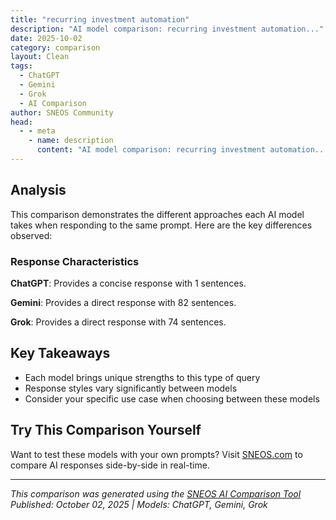 ```yaml
---
title: "recurring investment automation"
description: "AI model comparison: recurring investment automation..."
date: 2025-10-02
category: comparison
layout: Clean
tags:
  - ChatGPT
  - Gemini
  - Grok
  - AI Comparison
author: SNEOS Community
head:
  - - meta
    - name: description
      content: "AI model comparison: recurring investment automation..."
---
```


<ChatComparison
  title="recurring investment automation"
  prompt="recurring investment automation"
  :responses='{
    "ChatGPT": "Recurring investment automation is a strategy that allows investors to automatically invest a set amount of money at regular intervals, such as weekly, monthly, or quarterly, without the need for manual intervention each time. This approach is often used for investing in stocks, mutual funds, ETFs, or even cryptocurrencies. Here’s how to set it up and the benefits of doing so:\n\n### How to Set Up Recurring Investment Automation\n\n1. **Choose Your Investment Account**\n   - Open an investment account through a brokerage that offers the ability to set up automatic investments. Many online brokers and investment platforms provide this feature.\n\n2. **Determine Investment Strategy**\n   - Decide on the type of assets you want to invest in (e.g., stocks, ETFs, mutual funds).\n   - Define your investment goals, risk tolerance, and time horizon.\n\n3. **Select Investment Amount and Frequency**\n   - Choose how much money you want to invest each time (e.g., $100 monthly).\n   - Decide on the frequency of your investments (e.g., weekly, bi-weekly, monthly).\n\n4. **Set Up Automatic Transfers**\n   - Most investment platforms allow you to link your bank account for easy transfers. Set up automatic transfers from your bank account to your investment account at the intervals you’ve chosen.\n\n5. **Create Automatic Investment Orders**\n   - Many platforms allow you to set up recurring buy orders for specific securities or funds.\n   - Specify the asset(s) you want to invest in and at what intervals, ensuring that the amounts align with your budget.\n\n6. **Monitor and Adjust**\n   - Periodically review your investment performance and make adjustments as necessary. You may want to increase or decrease your investment amounts or change the asset allocation over time.\n\n### Benefits of Recurring Investment Automation\n\n1. **Dollar-Cost Averaging**\n   - By investing a fixed amount regularly, you reduce the impact of market volatility and avoid trying to time the market. This strategy can lead to lower average costs over time.\n\n2. **Discipline and Consistency**\n   - Automating your investments fosters disciplined saving and investing behaviors. You are less likely to skip contributions during market downturns.\n\n3. **Convenience**\n   - Recurring investments save you time and mental energy since you don’t have to remember to make manual transactions.\n\n4. **Compounding Returns**\n   - Regular investments help you take advantage of compound growth, as your money has more opportunities to grow over time.\n\n5. **Aligned with Financial Goals**\n   - Automating your investments can help you stay on track with your financial planning, making it easier to save for long-term goals like retirement or a major purchase.\n\n### Considerations\n\n- **Fees and Minimums**\n  - Be aware of any fees associated with automated investments and whether you meet minimum investment requirements.\n\n- **Investment Selection**\n  - Ensure you have done your research on the investments you are choosing. Diversification is key.\n\n- **Market Conditions**\n  - Understanding how market conditions affect your investments can help you make informed decisions about adjustments and continue benefiting from automation.\n\n### Conclusion\n\nRecurring investment automation is a powerful tool for investors looking to grow their wealth over time with minimal hassle. By setting up automatic investments aligned with your financial goals, you can simplify the investing process while potentially enhancing your investment returns.",
    "Gemini": "Recurring investment automation refers to the process of setting up a system to automatically invest a predetermined amount of money at regular intervals, without requiring manual intervention each time. This is a powerful tool for building wealth over time and benefiting from dollar-cost averaging.\n\nHere\u0027s a breakdown of what\u0027s involved, benefits, and considerations:\n\n**How it Works:**\n\n1.  **Choose a Platform:**  Select a brokerage account, robo-advisor, or financial institution that offers automated investing features. Popular options include:\n    *   **Traditional Brokers:** Fidelity, Charles Schwab, Vanguard, TD Ameritrade (may be part of Schwab now), E*TRADE, etc.\n    *   **Robo-Advisors:** Betterment, Wealthfront, Personal Capital (Empower), M1 Finance. These typically manage your investments based on your risk tolerance and goals.\n    *   **Investment Apps:** Acorns, Stash. These often offer fractional shares and beginner-friendly interfaces.\n    *   **Direct Mutual Fund Companies:** Vanguard, Fidelity, etc.  If you only want to invest in their funds.\n\n2.  **Fund the Account:** Deposit money into your account via bank transfer, check, or other accepted methods.\n\n3.  **Set Up the Recurring Investment:**\n\n    *   **Amount:** Specify the dollar amount you want to invest each period (e.g., $50, $100, $500).\n    *   **Frequency:** Choose the interval at which you want the investment to occur (e.g., weekly, bi-weekly, monthly, quarterly).  Consider aligning this with your pay schedule for ease of budgeting.\n    *   **Investment Choice(s):** Select the specific investment(s) you want to purchase with each automatic transfer.  Common options include:\n        *   **Stocks:** Individual stocks or a diversified portfolio.\n        *   **ETFs (Exchange-Traded Funds):**  Funds that track an index, sector, or investment strategy.  Popular for broad market exposure.  (e.g., S\u0026P 500 ETF (SPY), Total Stock Market ETF (VTI))\n        *   **Mutual Funds:**  Actively or passively managed funds.\n        *   **Bonds:**  Fixed-income investments.\n        *   **Target-Date Funds:**  Automatically adjust asset allocation over time as you approach a specific retirement date. (Often used in retirement accounts.)\n        *   **Digital Assets/Cryptocurrencies:** Some platforms allow automated investment in cryptocurrencies.  (Requires understanding of risk.)\n\n4.  **Review and Activate:** Double-check all the settings and confirm that the automation is active.\n\n5.  **Monitor Performance (Periodically):**  While the process is automated, it\u0027s important to review your investments periodically (quarterly or annually) to ensure they are still aligned with your goals and risk tolerance.  Rebalance if necessary (some robo-advisors automatically rebalance).\n\n**Benefits of Recurring Investment Automation:**\n\n*   **Dollar-Cost Averaging:**  By investing regularly, you buy more shares when prices are low and fewer shares when prices are high. This helps to smooth out the volatility of the market.\n*   **Disciplined Investing:**  Removes the emotional aspect of investing.  You\u0027re less likely to try to time the market.\n*   **Time Savings:**  Eliminates the need to manually make investment decisions and transactions each period.\n*   **Habit Formation:**  Encourages consistent investing, making it a routine part of your financial life.  \u0022Pay yourself first.\u0022\n*   **Accessibility:**  Allows you to invest even with small amounts of money.  Many platforms offer fractional shares.\n*   **Automation Reduces Stress:**  Reduces the mental burden of constantly monitoring the market and making active decisions.\n*   **Long-Term Growth Potential:**  Consistent investing, combined with the power of compounding, can lead to significant wealth accumulation over time.\n\n**Considerations and Potential Downsides:**\n\n*   **Fees:** Be aware of any fees associated with the platform or the investments themselves (e.g., trading fees, expense ratios for ETFs and mutual funds, advisory fees for robo-advisors).  Choose low-cost options whenever possible.\n*   **Market Risk:**  Automated investing doesn\u0027t eliminate market risk.  Your investments can still lose value.\n*   **Tax Implications:**  Understand the tax implications of your investments (e.g., capital gains taxes on profits, dividend taxes).  Consider tax-advantaged accounts like 401(k)s and IRAs.\n*   **Inflation:**  Ensure your investment returns outpace inflation to maintain your purchasing power.\n*   **Lack of Control (with Robo-Advisors):**  While robo-advisors are convenient, you have less control over the specific investment decisions.  If you have strong preferences, a traditional brokerage account may be a better fit.\n*   **Opportunity Cost (Potentially):**  In a rapidly rising market, investing a lump sum *could* outperform dollar-cost averaging. However, lump-sum investing is riskier, and most people find it harder to execute emotionally.\n*   **Over-Automation:** Don\u0027t set it and completely forget it.  Periodically review your portfolio and asset allocation.  Life changes (marriage, children, job change) may require adjustments.\n\n**Key Questions to Ask Yourself Before Setting Up Recurring Investment Automation:**\n\n*   **What are my financial goals (retirement, down payment on a house, etc.)?**\n*   **What is my risk tolerance?**\n*   **How much can I afford to invest regularly?**\n*   **What types of investments am I comfortable with?**\n*   **What are the fees associated with the platform and investments?**\n*   **What are the tax implications?**\n*   **How much time am I willing to spend managing my investments?**\n\n**Example Scenarios:**\n\n*   **Young Professional (Retirement):** Sets up automatic contributions of $200 per month into a Roth IRA, invested in a low-cost S\u0026P 500 ETF (SPY).\n*   **Parent Saving for College:**  Sets up automatic contributions of $100 per month into a 529 plan, invested in a target-date fund tied to their child\u0027s expected college enrollment year.\n*   **Experienced Investor:**  Uses a brokerage account to automatically buy $50 worth of shares in three different stocks each week, following a long-term growth strategy.\n*   **Beginner Using Robo-Advisor:**  Deposits $50 per week, and the robo-advisor automatically invests the funds according to a pre-set portfolio based on their risk assessment.\n\nIn conclusion, recurring investment automation is a valuable tool for building wealth over time. By understanding the benefits, considerations, and your own financial goals, you can set up a system that works for you and helps you achieve your long-term financial objectives. Remember to do your research, choose a suitable platform, and monitor your investments regularly.\n",
    "Grok": "Recurring investment automation refers to the process of setting up regular, automatic contributions to investment accounts or portfolios without manual intervention. This strategy is often used to build wealth over time through consistent investing, leveraging the power of compounding and reducing the impact of market volatility through dollar-cost averaging. Here\u0027s a detailed breakdown of recurring investment automation, including its benefits, how to set it up, and tools to help:\n\n---\n\n### **What is Recurring Investment Automation?**\nIt involves scheduling automatic transfers or deposits into investment vehicles (like stocks, ETFs, mutual funds, or retirement accounts) on a regular basis, such as weekly, bi-weekly, or monthly. The goal is to invest consistently over time, regardless of market conditions, to achieve long-term financial growth.\n\nThis approach is commonly associated with:\n- **Dollar-Cost Averaging (DCA):** Investing a fixed amount regularly, which helps reduce the risk of investing a lump sum at a market peak.\n- **Discipline:** Automating investments ensures you stick to a plan without emotional decisions influenced by market fluctuations.\n\n---\n\n### **Benefits of Recurring Investment Automation**\n1. **Consistency:** Automating investments ensures you invest regularly, even if you forget or are tempted to spend the money elsewhere.\n2. **Reduced Emotional Bias:** Automation removes the temptation to time the market, which often leads to poor investment decisions.\n3. **Time-Saving:** Once set up, the process requires minimal oversight, freeing up time for other priorities.\n4. **Compounding Growth:** Regular investments allow returns to compound over time, potentially leading to significant wealth accumulation.\n5. **Lower Stress:** By spreading investments over time, you mitigate the risk of investing at the wrong moment in volatile markets.\n\n---\n\n### **How to Set Up Recurring Investment Automation**\n1. **Define Your Goals and Budget:**\n   - Determine your investment goals (e.g., retirement, home purchase, wealth building).\n   - Assess how much you can afford to invest regularly without impacting your daily expenses or emergency fund.\n\n2. **Choose the Right Investment Vehicle:**\n   - **Retirement Accounts:** 401(k), IRA, or similar plans often allow automatic contributions.\n   - **Brokerage Accounts:** Platforms like Robinhood, Fidelity, or Charles Schwab support recurring investments in stocks or ETFs.\n   - **Robo-Advisors:** Services like Wealthfront or Betterment automate investments based on your risk tolerance and goals.\n   - **Mutual Funds or ETFs:** Many funds allow automatic investment plans (AIPs) with a fixed amount each month.\n   - **Savings Apps:** Apps like Acorns or Stash round up purchases and invest spare change automatically.\n\n3. **Select a Frequency and Amount:**\n   - Decide how often you want to invest (weekly, bi-weekly, monthly).\n   - Set a fixed amount that aligns with your budget.\n\n4. **Link a Funding Source:**\n   - Connect your bank account to the investment platform for seamless automatic transfers.\n   - Ensure you have sufficient funds in the account to avoid overdraft fees.\n\n5. **Set Up the Automation:**\n   - Most platforms have an option for \u0022recurring investments\u0022 or \u0022automatic contributions.\u0022 Enable this feature and specify the amount, frequency, and investment choice.\n   - Some platforms allow you to auto-invest in specific stocks, ETFs, or a diversified portfolio.\n\n6. **Monitor and Adjust Periodically:**\n   - Review your investments quarterly or annually to ensure they align with your goals.\n   - Adjust the contribution amount if your income or financial situation changes.\n\n---\n\n### **Popular Tools and Platforms for Automation**\n1. **Brokerages with Recurring Investment Features:**\n   - **Fidelity:** Offers automatic investment plans for mutual funds and ETFs.\n   - **Charles Schwab:** Supports automatic investments in mutual funds.\n   - **Vanguard:** Allows recurring investments in their funds with low fees.\n   - **E*TRADE:** Features recurring investment options for stocks and ETFs.\n\n2. **Robo-Advisors:**\n   - **Wealthfront:** Automatically invests contributions based on your risk profile.\n   - **Betterment:** Offers automated portfolio management and recurring deposits.\n   - **M1 Finance:** Allows automated investing with customizable \u0022pies\u0022 (portfolios).\n\n3. **Micro-Investing Apps:**\n   - **Acorns:** Rounds up purchases to invest spare change and supports recurring deposits.\n   - **Stash:** Allows small, recurring investments in ETFs and stocks.\n\n4. **Employer-Sponsored Plans:**\n   - If you have a 401(k) or similar plan, contributions are often automatically deducted from your paycheck. You can adjust the contribution percentage through your employer\u2019s HR portal.\n\n5. **Direct Bank Investments:**\n   - Some banks offer automatic transfers to investment-linked savings accounts or funds.\n\n---\n\n### **Things to Consider**\n- **Fees:** Check for transaction fees, management fees, or account maintenance costs associated with the platform or investment vehicle.\n- **Investment Selection:** Ensure the automated investments align with your risk tolerance and financial goals.\n- **Liquidity Needs:** Avoid over-investing if you might need access to cash in the short term.\n- **Tax Implications:** Be aware of tax-advantaged accounts (like IRAs) versus taxable brokerage accounts and how contributions or withdrawals affect your taxes.\n- **Minimums:** Some platforms or funds require a minimum investment amount for recurring contributions.\n\n---\n\n### **Example Scenario**\n Imagine you earn $5,000 per month and decide to automate $500 monthly into an ETF via a robo-advisor like Betterment:\n- **Setup:** You link your bank account and set up a recurring transfer of $500 on the 5th of every month.\n- **Investment:** Betterment automatically allocates the $500 into a diversified portfolio of stocks and bonds based on your risk tolerance.\n- **Outcome (Hypothetical):** Assuming a 7% average annual return, after 10 years, your $60,000 total investment could grow to approximately $86,000 due to compounding.\n\n---\n\n### **Tips for Success**\n- **Start Small:** If you\u0027re new to investing, begin with a modest amount and increase contributions over time.\n- **Diversify:** Spread investments across different asset classes to reduce risk.\n- **Emergency Fund First:** Ensure you have 3-6 months of expenses saved before automating large investments.\n- **Stay Informed:** Keep track of market trends and your portfolio performance, even if investments are automated.\n- **Rebalance as Needed:** Adjust your portfolio or contribution amounts if your goals or risk tolerance change.\n\n---\n\nRecurring investment automation is a powerful tool for building wealth with minimal effort. By setting up a system tailored to your financial situation and goals, you can take advantage of consistent investing and compounding returns over the long term. If you have specific platforms or goals in mind, feel free to ask for more tailored advice!"
  }'
  published-date="10:23"
/>

## Analysis

This comparison demonstrates the different approaches each AI model takes when responding to the same prompt. Here are the key differences observed:

### Response Characteristics

**ChatGPT**: Provides a concise response with 1 sentences. 

**Gemini**: Provides a direct response with 82 sentences. 

**Grok**: Provides a direct response with 74 sentences. 

## Key Takeaways

- Each model brings unique strengths to this type of query
- Response styles vary significantly between models
- Consider your specific use case when choosing between these models

## Try This Comparison Yourself

Want to test these models with your own prompts? Visit [SNEOS.com](https://sneos.com) to compare AI responses side-by-side in real-time.

---

*This comparison was generated using the [SNEOS AI Comparison Tool](https://sneos.com)*
*Published: October 02, 2025 | Models: ChatGPT, Gemini, Grok*

